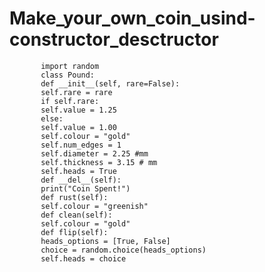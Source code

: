# Make_your_own_coin_usind-constructor_desctructor
           import random  
           class Pound:     
           def __init__(self, rare=False):       
           self.rare = rare       
           if self.rare:          
           self.value = 1.25      
           else:          
           self.value = 1.00              
           self.colour = "gold"      
           self.num_edges = 1      
           self.diameter = 2.25 #mm      
           self.thickness = 3.15 # mm      
           self.heads = True     
           def __del__(self):       
           print("Coin Spent!")     
           def rust(self):              
           self.colour = "greenish"     
           def clean(self):       
           self.colour = "gold"            
           def flip(self):        
           heads_options = [True, False]        
           choice = random.choice(heads_options)        
           self.heads = choice        
